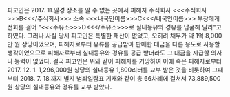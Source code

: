 피고인은 2017. 11.말경 장소를 알 수 없는 곳에서 피해자 주식회사 <<<주식회사>>>B<<</주식회사>>> 소속 <<<내국인이름>>>C<<</내국인이름>>> 부장에게 전화를 걸어 "<<<주유소>>>D<<</주유소>>>로 실내등유와 경유를 납품해 달라"고 하였다.
그러나 사실 당시 피고인은 특별한 재산이 없었고, 오히려 채무가 약 1억 8,000만 원 상당이었으며, 피해자로부터 유류를 공급받아 판매한 대금을 다른 용도로 사용할 생각이었으므로 피해자로부터 실내등유와 경유를 공급 받더라도 그 대금을 지급할 의사나 능력이 없었다.
결국 피고인은 위와 같이 피해자를 기망하여 이에 속은 피해자로부터 2017. 12. 1. 1,296,000원 상당의 실내등유 1,800리터를 교부 받은 것을 비롯하여 그때부터 2018. 7. 18.까지 별지 범죄일람표 기재와 같이 총 66차례에 걸쳐서 73,889,500원 상당의 실내등유와 경유를 교부 받았다.